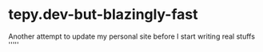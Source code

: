 # tepy.dev-but-blazingly-fast

Another attempt to update my personal site before I start writing real stuffs '''''

